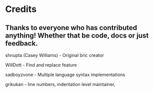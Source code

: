 # Credits

## Thanks to everyone who has contributed anything! Whether that be code, docs or just feedback.

shnupta (Casey Williams) - Original bric creator

WillDott - Find and replace feature

sadboyzvone - Multiple language syntax implementations

grikukan - line numbers, indentation level maintainer, 

